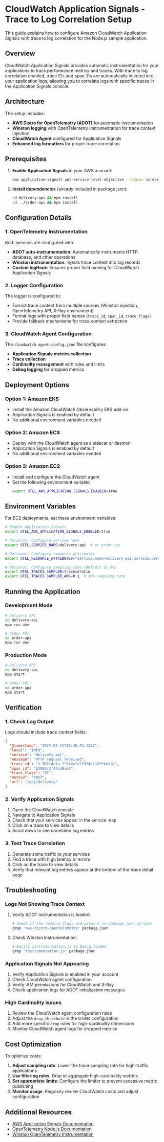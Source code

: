 # CloudWatch Application Signals - Trace to Log Correlation Setup

This guide explains how to configure Amazon CloudWatch Application Signals with trace to log correlation for the Node.js sample application.

## Overview

CloudWatch Application Signals provides automatic instrumentation for your applications to track performance metrics and traces. With trace to log correlation enabled, trace IDs and span IDs are automatically injected into your application logs, allowing you to correlate logs with specific traces in the Application Signals console.

## Architecture

The setup includes:
- **AWS Distro for OpenTelemetry (ADOT)** for automatic instrumentation
- **Winston logging** with OpenTelemetry instrumentation for trace context injection
- **CloudWatch Agent** configured for Application Signals
- **Enhanced log formatters** for proper trace correlation

## Prerequisites

1. **Enable Application Signals** in your AWS account:
   ```bash
   aws application-signals put-service-level-objective --region us-east-1
   ```

2. **Install dependencies** (already included in package.json):
   ```bash
   cd delivery-api && npm install
   cd ../order-api && npm install
   ```

## Configuration Details

### 1. OpenTelemetry Instrumentation

Both services are configured with:
- **ADOT auto-instrumentation**: Automatically instruments HTTP, database, and other operations
- **Winston instrumentation**: Injects trace context into log records
- **Custom logHook**: Ensures proper field naming for CloudWatch Application Signals

### 2. Logger Configuration

The logger is configured to:
- Extract trace context from multiple sources (Winston injection, OpenTelemetry API, X-Ray environment)
- Format logs with proper field names (`trace_id`, `span_id`, `trace_flags`)
- Provide fallback mechanisms for trace context extraction

### 3. CloudWatch Agent Configuration

The `cloudwatch-agent-config.json` file configures:
- **Application Signals metrics collection**
- **Trace collection**
- **Cardinality management** with rules and limits
- **Debug logging** for dropped metrics

## Deployment Options

### Option 1: Amazon EKS
- Install the Amazon CloudWatch Observability EKS add-on
- Application Signals is enabled by default
- No additional environment variables needed

### Option 2: Amazon ECS
- Deploy with the CloudWatch agent as a sidecar or daemon
- Application Signals is enabled by default
- No additional environment variables needed

### Option 3: Amazon EC2
- Install and configure the CloudWatch agent
- Set the following environment variable:
  ```bash
  export OTEL_AWS_APPLICATION_SIGNALS_ENABLED=true
  ```

## Environment Variables

For EC2 deployments, set these environment variables:

```bash
# Enable Application Signals
export OTEL_AWS_APPLICATION_SIGNALS_ENABLED=true

# Optional: Configure service name
export OTEL_SERVICE_NAME=delivery-api  # or order-api

# Optional: Configure resource attributes
export OTEL_RESOURCE_ATTRIBUTES="service.name=delivery-api,service.version=1.0.0"

# Optional: Configure sampling rate (default is 5%)
export OTEL_TRACES_SAMPLER=traceidratio
export OTEL_TRACES_SAMPLER_ARG=0.1  # 10% sampling rate
```

## Running the Application

### Development Mode
```bash
# Delivery API
cd delivery-api
npm run dev

# Order API  
cd order-api
npm run dev
```

### Production Mode
```bash
# Delivery API
cd delivery-api
npm start

# Order API
cd order-api
npm start
```

## Verification

### 1. Check Log Output
Logs should include trace context fields:
```json
{
  "@timestamp": "2024-01-15T10:30:45.123Z",
  "level": "INFO",
  "service": "delivery-api",
  "message": "HTTP request received",
  "trace_id": "1-507f4e1a-2f9f4e1a2f9f4e1a2f9f4e1a",
  "span_id": "53995c3f42cd8ad8",
  "trace_flags": "01",
  "method": "POST",
  "url": "/api/delivery"
}
```

### 2. Verify Application Signals
1. Open the CloudWatch console
2. Navigate to Application Signals
3. Check that your services appear in the service map
4. Click on a trace to view details
5. Scroll down to see correlated log entries

### 3. Test Trace Correlation
1. Generate some traffic to your services
2. Find a trace with high latency or errors
3. Click on the trace to view details
4. Verify that relevant log entries appear at the bottom of the trace detail page

## Troubleshooting

### Logs Not Showing Trace Context
1. Verify ADOT instrumentation is loaded:
   ```bash
   # Check if the require flags are present in package.json scripts
   grep "aws-distro-opentelemetry" package.json
   ```

2. Check Winston instrumentation:
   ```bash
   # Verify instrumentation.js is being loaded
   grep "instrumentation.js" package.json
   ```

### Application Signals Not Appearing
1. Verify Application Signals is enabled in your account
2. Check CloudWatch agent configuration
3. Verify IAM permissions for CloudWatch and X-Ray
4. Check application logs for ADOT initialization messages

### High Cardinality Issues
1. Review the CloudWatch agent configuration rules
2. Adjust the `drop_threshold` in the limiter configuration
3. Add more specific `drop` rules for high-cardinality dimensions
4. Monitor CloudWatch agent logs for dropped metrics

## Cost Optimization

To optimize costs:
1. **Adjust sampling rate**: Lower the trace sampling rate for high-traffic applications
2. **Use filtering rules**: Drop or aggregate high-cardinality metrics
3. **Set appropriate limits**: Configure the limiter to prevent excessive metric publishing
4. **Monitor usage**: Regularly review CloudWatch costs and adjust configuration

## Additional Resources

- [AWS Application Signals Documentation](https://docs.aws.amazon.com/AmazonCloudWatch/latest/monitoring/CloudWatch-Application-Signals.html)
- [OpenTelemetry Node.js Documentation](https://opentelemetry.io/docs/instrumentation/js/)
- [Winston OpenTelemetry Instrumentation](https://www.npmjs.com/package/@opentelemetry/instrumentation-winston)